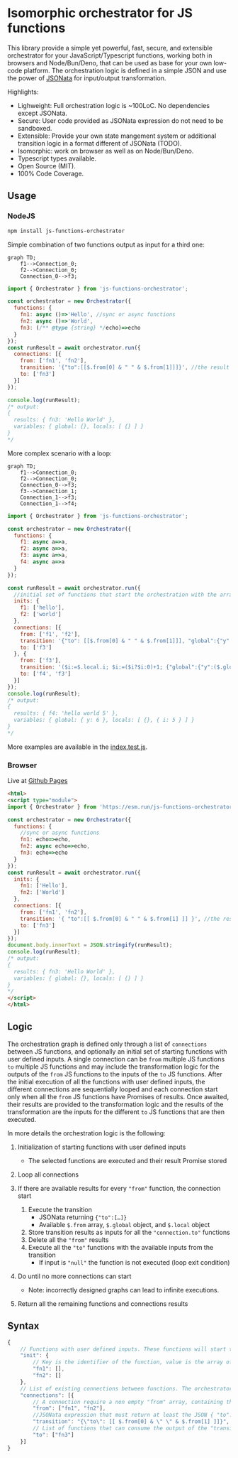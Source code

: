 # Isomorphic orchestrator for JS functions

This library provide a simple yet powerful, fast, secure, and extensible orchestrator for your JavaScript/Typescript functions, working both in browsers and Node/Bun/Deno, that can be used as base for your own low-code platform.
The orchestration logic is defined in a simple JSON and use the power of [JSONata](https://jsonata.org/) for input/output transformation.

Highlights:
- Lighweight: Full orchestration logic is ~100LoC. No dependencies except JSONata.
- Secure: User code provided as JSONata expression do not need to be sandboxed.
- Extensible: Provide your own state mangement system or additional transition logic in a format different of JSONata (TODO).
- Isomorphic: work on browser as well as on Node/Bun/Deno.
- Typescript types available.
- Open Source (MIT).
- 100% Code Coverage.

## Usage

### NodeJS

```sh
npm install js-functions-orchestrator
```

Simple combination of two functions output as input for a third one:

```mermaid
graph TD;
    f1-->Connection_0;
    f2-->Connection_0;
    Connection_0-->f3;
```
```js
import { Orchestrator } from 'js-functions-orchestrator';

const orchestrator = new Orchestrator({
  functions: {
    fn1: async ()=>'Hello', //sync or async functions
    fn2: async ()=>'World',
    fn3: (/** @type {string} */echo)=>echo
  }
});
const runResult = await orchestrator.run({
  connections: [{
    from: ['fn1', 'fn2'],
    transition: '{"to":[[$.from[0] & " " & $.from[1]]]}', //the result of fn1 (the string "Hello") is combined with the the result of fn2 (the string "World") and used as input for fn3
    to: ['fn3']
  }]
});

console.log(runResult);
/* output:
{
  results: { fn3: 'Hello World' },
  variables: { global: {}, locals: [ {} ] }
}
*/
```

More complex scenario with a loop:

```mermaid
graph TD;
    f1-->Connection_0;
    f2-->Connection_0;
    Connection_0-->f3;
    f3-->Connection_1;
    Connection_1-->f3;
    Connection_1-->f4;
```
```js
import { Orchestrator } from 'js-functions-orchestrator';

const orchestrator = new Orchestrator({
  functions: {
    f1: async a=>a,
    f2: async a=>a,
    f3: async a=>a,
    f4: async a=>a
  }
});

const runResult = await orchestrator.run({
  //initial set of functions that start the orchestration with the array of their input parameters
  inits: {
    f1: ['hello'],
    f2: ['world']
  },
  connections: [{
    from: ['f1', 'f2'],
    transition: '{"to": [[$.from[0] & " " & $.from[1]]], "global":{"y":1}}',
    to: ['f3']
  }, {
    from: ['f3'],
    transition: '($i:=$.local.i; $i:=($i?$i:0)+1; {"global":{"y":($.global.y+1)}, "local":{"i":$i}, "to": [[$.from[0] & " " & $string($i)], $i<5?[[$.from[0]]]:null]})',
    to: ['f4', 'f3']
  }]
});
console.log(runResult);
/* output:
{
  results: { f4: 'hello world 5' },
  variables: { global: { y: 6 }, locals: [ {}, { i: 5 } ] }
}
*/
```

More examples are available in the [index.test.js](./index.test.js).

### Browser

Live at [Github Pages](https://damianofalcioni.github.io/js-functions-orchestrator/index.test.html)

```html
<html>
<script type="module">
import { Orchestrator } from 'https://esm.run/js-functions-orchestrator';

const orchestrator = new Orchestrator({
  functions: {
    //sync or async functions
    fn1: echo=>echo,
    fn2: async echo=>echo,
    fn3: echo=>echo
  }
});
const runResult = await orchestrator.run({
  inits: {
    fn1: ['Hello'],
    fn2: ['World']
  },
  connections: [{
    from: ['fn1', 'fn2'],
    transition: '{ "to":[[ $.from[0] & " " & $.from[1] ]] }', //the result of fn1 (the string "Hello") is combined with the the result of fn2 (the string "World") and used as input for fn3
    to: ['fn3']
  }]
});
document.body.innerText = JSON.stringify(runResult);
console.log(runResult);
/* output:
{
  results: { fn3: 'Hello World' },
  variables: { global: {}, locals: [ {} ] }
}
*/
</script>
</html>
```

## Logic

The orchestration graph is defined only through a list of `connections` between JS functions, and optionally an initial set of starting functions with user defined inputs. A single connection can be `from` multiple JS functions `to` multiple JS functions and may include the transformation logic for the outputs of the `from` JS functions to the inputs of the `to` JS functions. After the initial execution of all the functions with user defined inputs, the different connections are sequentially looped and each connection start only when all the `from` JS functions have Promises of results. Once awaited, their results are provided to the transformation logic and the results of the transformation are the inputs for the different `to` JS functions that are then executed.

In more details the orchestration logic is the following:

1. Initialization of starting functions with user defined inputs 
    - The selected functions are executed and their result Promise stored

3. Loop all connections

4. If there are available results for every `"from"` function, the connection start
    1. Execute the transition
        - JSONata returning `{"to":[…]}`
        - Available `$.from` array, `$.global` object, and `$.local` object
    2. Store transition results as inputs for all the `"connection.to"` functions
    3. Delete all the `"from"` results
    4. Execute all the `"to"` functions with the available inputs from the transition
        - If input is `"null"` the function is not executed (loop exit condition)

5. Do until no more connections can start
    - Note: incorrectly designed graphs can lead to infinite executions.

6. Return all the remaining functions and connections results


## Syntax

```js
{
    // Functions with user defined inputs. These functions will start the orchestration. When not defined, initial functions will be identified checking on the connections all the "from" functions that are never connected to a "to".
    "init": {
        // Key is the identifier of the function, value is the array of expected parameters.
        "fn1": [],
        "fn2": []
    },
    // List of existing connections between functions. The orchestrator will loop the connections untill no one can start.
    "connections": [{
        // A connection require a non empty "from" array, containing the identifier of the functions that origin the connection. The connection start only when all the functions in the "from" have been executed and have a resulting Promise. In this case all the "from" Promises are awaited, and their results are made available in the JSONata of the "transition".
        "from": ["fn1", "fn2"],
        //JSONata expression that must return at least the JSON { "to": [] }. "to" must be an array of the same size of the "connection.to" array, containing an array of input parameters (as array) for the relative "connection.to" function. Additionally it can return "global", and "local", to store respectively globally and locally scoped variables (a global variable is visible in all the connection transition, while a local variable only in the same transition but across multiple execution). If the transition is not provided the output of the "from" functions are provided directly as inputs to the "to" functions. In such case "from" and "to" array must be of the same size.
        "transition": "{\"to\": [[ $.from[0] & \" \" & $.from[1] ]]}",
        // List of functions that can consume the output of the "transition" as their inputs. The functions are executed and next connection is checked until no more connections can start. 
        "to": ["fn3"]
    }]
}
```